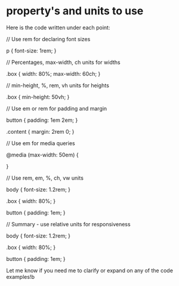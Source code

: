 # property's and units to use  

Here is the code written under each point:

// Use rem for declaring font sizes

p {
  font-size: 1rem; 
}

// Percentages, max-width, ch units for widths 

.box {
  width: 80%;
  max-width: 60ch;
}

// min-height, %, rem, vh units for heights

.box {
  min-height: 50vh; 
}

// Use em or rem for padding and margin

button {
  padding: 1em 2em;
}

.content {
  margin: 2rem 0;
}

// Use em for media queries

@media (max-width: 50em) {
  
}

// Use rem, em, %, ch, vw units 

body {
  font-size: 1.2rem;
} 

.box {
  width: 80%; 
}

button {
  padding: 1em; 
}

// Summary - use relative units for responsiveness

body {
  font-size: 1.2rem; 
}

.box {
  width: 80%;
}

button {
  padding: 1em;
}

Let me know if you need me to clarify or expand on any of the code examples!b